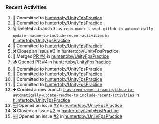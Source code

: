 
### Recent Activities
<!--START_SECTION:activity-->
1. 📝 Committed to [huntertoby/UnityFpsPractice](https://github.com/huntertoby/UnityFpsPractice/commit/80b1f5a07c32d19989a78e1afb7e5e3d8007523b)
2. 📝 Committed to [huntertoby/UnityFpsPractice](https://github.com/huntertoby/UnityFpsPractice/commit/6ef27681a7b930f423c9a6e125e7ccdd17bf7879)
3. 🗑️ Deleted a branch `3-as-repo-owner-i-want-github-to-automatically-update-readme-to-include-recent-activities` in [huntertoby/UnityFpsPractice](https://github.com/huntertoby/UnityFpsPractice)
4. 📝 Committed to [huntertoby/UnityFpsPractice](https://github.com/huntertoby/UnityFpsPractice/commit/3f7c418b5288c69904805aca8693e8524486f7ff)
5. ❌ Closed an issue [#3](https://github.com/huntertoby/UnityFpsPractice/issues/3) in [huntertoby/UnityFpsPractice](https://github.com/huntertoby/UnityFpsPractice)
6. 🔀 Merged [PR #4](https://github.com/huntertoby/UnityFpsPractice/pull/4) in [huntertoby/UnityFpsPractice](https://github.com/huntertoby/UnityFpsPractice)
7. 📥 Opened [PR #4](https://github.com/huntertoby/UnityFpsPractice/pull/4) in [huntertoby/UnityFpsPractice](https://github.com/huntertoby/UnityFpsPractice)
8. 📝 Committed to [huntertoby/UnityFpsPractice](https://github.com/huntertoby/UnityFpsPractice/commit/7087b70b73e73fed846a9ee1cabeda1266ad595f)
9. 📝 Committed to [huntertoby/UnityFpsPractice](https://github.com/huntertoby/UnityFpsPractice/commit/1b8114069af9070479b04b4d2df91f4fd3645bc1)
10. 📝 Committed to [huntertoby/UnityFpsPractice](https://github.com/huntertoby/UnityFpsPractice/commit/3cf74b27f243f0c8ee0fa9c1f6f0399802f6b599)
11. 📝 Committed to [huntertoby/UnityFpsPractice](https://github.com/huntertoby/UnityFpsPractice/commit/3f7c418b5288c69904805aca8693e8524486f7ff)
12. ➕ Created a new branch [`3-as-repo-owner-i-want-github-to-automatically-update-readme-to-include-recent-activities`](https://github.com/huntertoby/UnityFpsPractice/tree/3-as-repo-owner-i-want-github-to-automatically-update-readme-to-include-recent-activities) in [huntertoby/UnityFpsPractice](https://github.com/huntertoby/UnityFpsPractice)
13. 🆕 Opened an issue [#3](https://github.com/huntertoby/UnityFpsPractice/issues/3) in [huntertoby/UnityFpsPractice](https://github.com/huntertoby/UnityFpsPractice)
14. ❌ Closed an issue [#2](https://github.com/huntertoby/UnityFpsPractice/issues/2) in [huntertoby/UnityFpsPractice](https://github.com/huntertoby/UnityFpsPractice)
15. 🆕 Opened an issue [#2](https://github.com/huntertoby/UnityFpsPractice/issues/2) in [huntertoby/UnityFpsPractice](https://github.com/huntertoby/UnityFpsPractice)
<!--END_SECTION:activity-->
